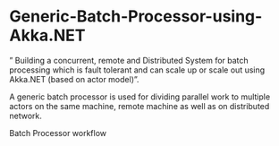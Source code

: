 ﻿# Generic-Batch-Processor-using-Akka.NET
 ” Building a concurrent, remote and Distributed System for batch processing which is fault tolerant and can scale up or scale out using Akka.NET (based on actor model)”. 

A generic batch processor is used for dividing parallel work to multiple actors on the same machine, remote machine as well as on distributed network.

Batch Processor workflow



